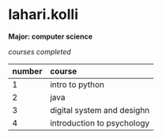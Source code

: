 # lahari.kolli
**Major: computer science**  

*courses completed*  

|number | course                    |
|:------|:------------------------  | 
|1      |intro to python            |
|2      |java                       |
|3      |digital system and desighn |
|4      |introduction to psychology |
